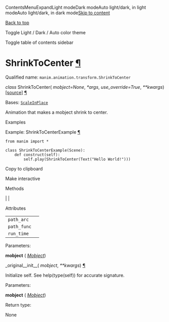 ContentsMenuExpandLight modeDark modeAuto light/dark, in light modeAuto light/dark, in dark mode[Skip to content](https://docs.manim.community/en/stable/reference/manim.animation.transform.ShrinkToCenter.html#furo-main-content)

[Back to top](https://docs.manim.community/en/stable/reference/manim.animation.transform.ShrinkToCenter.html#)

Toggle Light / Dark / Auto color theme

Toggle table of contents sidebar

# ShrinkToCenter [¶](https://docs.manim.community/en/stable/reference/manim.animation.transform.ShrinkToCenter.html\#shrinktocenter "Link to this heading")

Qualified name: `manim.animation.transform.ShrinkToCenter`

_class_ ShrinkToCenter( _mobject=None_, _\*args_, _use\_override=True_, _\*\*kwargs_) [\[source\]](https://docs.manim.community/en/stable/_modules/manim/animation/transform.html#ShrinkToCenter) [¶](https://docs.manim.community/en/stable/reference/manim.animation.transform.ShrinkToCenter.html#manim.animation.transform.ShrinkToCenter "Link to this definition")

Bases: [`ScaleInPlace`](https://docs.manim.community/en/stable/reference/manim.animation.transform.ScaleInPlace.html#manim.animation.transform.ScaleInPlace "manim.animation.transform.ScaleInPlace")

Animation that makes a mobject shrink to center.

Examples

Example: ShrinkToCenterExample [¶](https://docs.manim.community/en/stable/reference/manim.animation.transform.ShrinkToCenter.html#shrinktocenterexample)

```
from manim import *

class ShrinkToCenterExample(Scene):
    def construct(self):
        self.play(ShrinkToCenter(Text("Hello World!")))

```

Copy to clipboard

Make interactive

Methods

|
|

Attributes

|     |     |
| --- | --- |
| `path_arc` |  |
| `path_func` |  |
| `run_time` |  |

Parameters:

**mobject** ( [_Mobject_](https://docs.manim.community/en/stable/reference/manim.mobject.mobject.Mobject.html#manim.mobject.mobject.Mobject "manim.mobject.mobject.Mobject"))

\_original\_\_init\_\_( _mobject_, _\*\*kwargs_) [¶](https://docs.manim.community/en/stable/reference/manim.animation.transform.ShrinkToCenter.html#manim.animation.transform.ShrinkToCenter._original__init__ "Link to this definition")

Initialize self. See help(type(self)) for accurate signature.

Parameters:

**mobject** ( [_Mobject_](https://docs.manim.community/en/stable/reference/manim.mobject.mobject.Mobject.html#manim.mobject.mobject.Mobject "manim.mobject.mobject.Mobject"))

Return type:

None